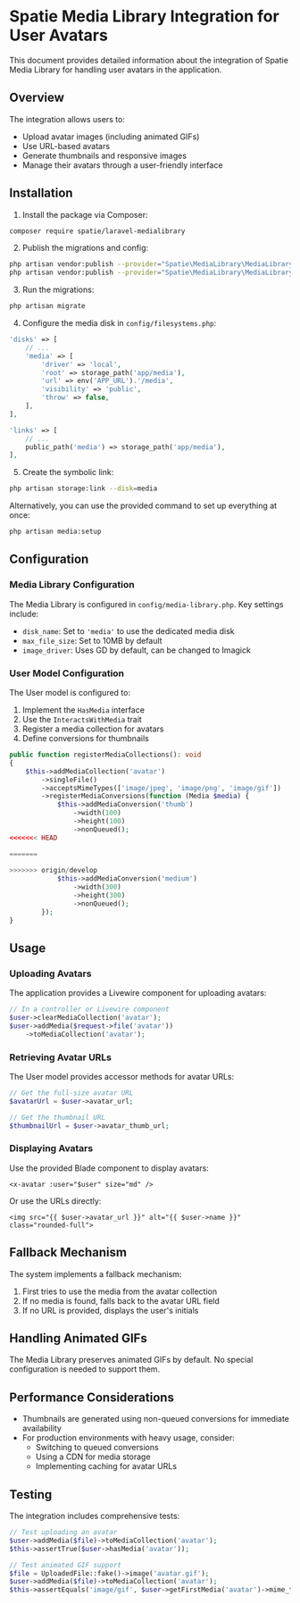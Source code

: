 # Spatie Media Library Integration for User Avatars

This document provides detailed information about the integration of Spatie Media Library for handling user avatars in the application.

## Overview

The integration allows users to:
- Upload avatar images (including animated GIFs)
- Use URL-based avatars
- Generate thumbnails and responsive images
- Manage their avatars through a user-friendly interface

## Installation

1. Install the package via Composer:

```bash
composer require spatie/laravel-medialibrary
```

2. Publish the migrations and config:

```bash
php artisan vendor:publish --provider="Spatie\MediaLibrary\MediaLibraryServiceProvider" --tag="migrations"
php artisan vendor:publish --provider="Spatie\MediaLibrary\MediaLibraryServiceProvider" --tag="config"
```

3. Run the migrations:

```bash
php artisan migrate
```

4. Configure the media disk in `config/filesystems.php`:

```php
'disks' => [
    // ...
    'media' => [
        'driver' => 'local',
        'root' => storage_path('app/media'),
        'url' => env('APP_URL').'/media',
        'visibility' => 'public',
        'throw' => false,
    ],
],

'links' => [
    // ...
    public_path('media') => storage_path('app/media'),
],
```

5. Create the symbolic link:

```bash
php artisan storage:link --disk=media
```

Alternatively, you can use the provided command to set up everything at once:

```bash
php artisan media:setup
```

## Configuration

### Media Library Configuration

The Media Library is configured in `config/media-library.php`. Key settings include:

- `disk_name`: Set to `'media'` to use the dedicated media disk
- `max_file_size`: Set to 10MB by default
- `image_driver`: Uses GD by default, can be changed to Imagick

### User Model Configuration

The User model is configured to:

1. Implement the `HasMedia` interface
2. Use the `InteractsWithMedia` trait
3. Register a media collection for avatars
4. Define conversions for thumbnails

```php
public function registerMediaCollections(): void
{
    $this->addMediaCollection('avatar')
        ->singleFile()
        ->acceptsMimeTypes(['image/jpeg', 'image/png', 'image/gif'])
        ->registerMediaConversions(function (Media $media) {
            $this->addMediaConversion('thumb')
                ->width(100)
                ->height(100)
                ->nonQueued();
<<<<<<< HEAD

=======
                
>>>>>>> origin/develop
            $this->addMediaConversion('medium')
                ->width(300)
                ->height(300)
                ->nonQueued();
        });
}
```

## Usage

### Uploading Avatars

The application provides a Livewire component for uploading avatars:

```php
// In a controller or Livewire component
$user->clearMediaCollection('avatar');
$user->addMedia($request->file('avatar'))
    ->toMediaCollection('avatar');
```

### Retrieving Avatar URLs

The User model provides accessor methods for avatar URLs:

```php
// Get the full-size avatar URL
$avatarUrl = $user->avatar_url;

// Get the thumbnail URL
$thumbnailUrl = $user->avatar_thumb_url;
```

### Displaying Avatars

Use the provided Blade component to display avatars:

```blade
<x-avatar :user="$user" size="md" />
```

Or use the URLs directly:

```blade
<img src="{{ $user->avatar_url }}" alt="{{ $user->name }}" class="rounded-full">
```

## Fallback Mechanism

The system implements a fallback mechanism:

1. First tries to use the media from the avatar collection
2. If no media is found, falls back to the avatar URL field
3. If no URL is provided, displays the user's initials

## Handling Animated GIFs

The Media Library preserves animated GIFs by default. No special configuration is needed to support them.

## Performance Considerations

- Thumbnails are generated using non-queued conversions for immediate availability
- For production environments with heavy usage, consider:
  - Switching to queued conversions
  - Using a CDN for media storage
  - Implementing caching for avatar URLs

## Testing

The integration includes comprehensive tests:

```php
// Test uploading an avatar
$user->addMedia($file)->toMediaCollection('avatar');
$this->assertTrue($user->hasMedia('avatar'));

// Test animated GIF support
$file = UploadedFile::fake()->image('avatar.gif');
$user->addMedia($file)->toMediaCollection('avatar');
$this->assertEquals('image/gif', $user->getFirstMedia('avatar')->mime_type);
```
